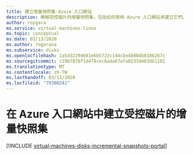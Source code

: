 ```yaml
---
title: 建立增量快照集-Azure 入口網站
description: 瞭解受控磁片的增量快照集，包括如何使用 Azure 入口網站來建立它們。
author: roygara
ms.service: virtual-machines-linux
ms.topic: conceptual
ms.date: 03/13/2020
ms.author: rogarana
ms.subservice: disks
ms.openlocfilehash: 1a5d32294681ebb5722c144cbe4b08db8186267c
ms.sourcegitcommit: c29b7870f1d478cec6ada67afa0233d483db1181
ms.translationtype: MT
ms.contentlocale: zh-TW
ms.lasthandoff: 03/13/2020
ms.locfileid: "79300241"
---
```

# <a name="creating-an-incremental-snapshot-for-managed-disks-in-the-azure-portal"></a>在 Azure 入口網站中建立受控磁片的增量快照集
[!INCLUDE [virtual-machines-disks-incremental-snapshots-portal](../../../includes/virtual-machines-disks-incremental-snapshots-portal.md)]